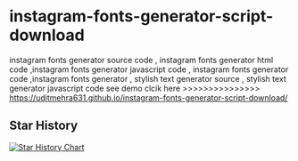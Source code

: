 # instagram-fonts-generator-script-download
instagram fonts generator source code , instagram fonts generator html code ,instagram fonts generator javascript code , instagram fonts generator code ,instagram fonts generator , stylish text generator source , stylish text generator javascript code see demo clcik here >>>>>>>>>>>>>>> https://uditmehra631.github.io/instagram-fonts-generator-script-download/

## Star History

[![Star History Chart](https://api.star-history.com/svg?repos=unclecode/crawl4ai&type=Date)](https://star-history.com/#unclecode/crawl4ai&Date)
